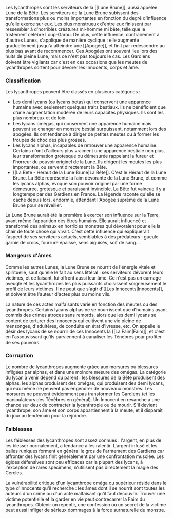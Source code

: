 Les lycanthropes sont les serviteurs de la [[Lune Brune]], aussi appelée Lune de la Bête. Les serviteurs de la Lune Brune subissent des transformations plus ou moins importantes en fonction du degré d'influence qu'elle exerce sur eux. Les plus monstrueux d'entre eux finissent par ressembler à d'horribles créatures mi-homme mi bête, telle que le tristement célèbre Loup-Garou. De plus, cette influence, contrairement à d'autres Lunes, s'applique de manière cyclique : elle augmente graduellement jusqu'à atteindre une [[Apogée]], et finit par redescendre au plus bas avant de recommencer. Ces Apogées ont souvent lieu lors des nuits de pleine Lune, mais ce n'est pas toujours le cas. Les Gardiens doivent être vigilants car c'est en ces occasions que les meutes de lycanthropes sortent pour dévorer les Innocents, corps et âme. 

### Classification
Les lycanthropes peuvent être classés en plusieurs catégories :
- Les demi lycans (ou lycans betas) qui conservent une apparence humaine avec seulement quelques traits bestiaux. Ils ne bénéficient que d'une augmentation modérée de leurs capacités physiques. Ils sont les plus nombreux et de loin.
- Les lycans omégas, qui conservent une apparence humaine mais peuvent se changer en monstre bestial surpuissant, notamment lors des apogées. Ils ont tendance à diriger de petites meutes ou à former les troupes de choc des plus grosses.
- Les lycans alphas, incapables de retrouver une apparence humaine. Certains n'ont d'ailleurs plus vraiment une apparence bestiale non plus, leur transformation grotesque ou démesurée rappelant la fureur et l'horreur du pouvoir originel de la Lune. Ils dirigent les meutes les plus importantes, ou servent directement la Bête.
- [[La Bête - Héraut de la Lune Brune|La Bête]]. C'est le Héraut de la Lune Brune. La Bête représente la faim dévorante de la Lune Brune, et comme les lycans alphas, évoque son pouvoir originel par une forme démesurée, grotesque et paraissant invincible. La Bête fut vaincue il y a longtemps par des Gardiens en France. La légende raconte qu'elle se cache depuis lors, endormie, attendant l'Apogée suprême de la Lune Brune pour se réveiller. 

La Lune Brune aurait été la première à exercer son influence sur la Terre, avant même l'apparition des êtres humains. Elle aurait influencé et transformé des animaux en horribles monstres qui dévoraient pour elle la chair de toute chose qui vivait. C'est cette influence qui expliquerait l'aspect de ses serviteurs actuels, semblables à des prédateurs : gueule garnie de crocs, fourrure épaisse, sens aiguisés, soif de sang…

### Mangeurs d'âmes
Comme les autres Lunes, la Lune Brune se nourrit de l'énergie vitale et spirituelle, sauf qu'elle le fait au sens littéral : ses serviteurs dévorent leurs victimes, et ce faisant, lui offrent aussi leur âme. Ce n'est pas un carnage aveugle et les lycanthropes les plus puissants choisissent soigneusement le profil de leurs victimes. 
Il ne peut que s'agir d'[[Les Innocents|Innocents]], et doivent être l'auteur d'actes plus ou moins vils. 

La nature de ces actes malfaisants varie en fonction des meutes ou des lycanthropes. Certains lycans alphas ne se nourrissent que d'humains ayant commis des crimes atroces sans remords, alors que les demi lycans se content de torturer des Innocents qui cultivent une vie pleine de mensonges, d'adultères, de conduite en état d'ivresse, etc. On appelle le désir des lycans de se nourrir de ces Innocents la [[La Faim|Faim]], et c'est en l'assouvissant qu'ils parviennent à canaliser les Ténèbres pour profiter de ses pouvoirs.

### Corruption
Le nombre de lycanthropes augmente grâce aux morsures ou blessures infligées par alphas, et dans une moindre mesure des omégas. La catégorie du lycan à venir dépend du parent : les blessures de la Bête produisent des alphas, les alphas produisent des omégas, qui produisent des demi lycans, qui eux même ne peuvent pas engendrer de nouveaux monstres. Les morsures ne peuvent évidemment pas transformer les Gardiens (et les manipulateurs des Ténèbres en général). Un Innocent en revanche a une chance sur deux de contracter la lycanthropie ou de mourir. S'il devient lycanthrope, son âme et son corps appartiennent à la meute, et il disparaît du jour au lendemain pour la rejoindre.

### Faiblesses
Les faiblesses des lycanthropes sont assez connues : l'argent, en plus de les blesser normalement, a tendance à les ralentir. L'argent infusé et les balles runiques forment en général le gros de l'armement des Gardiens car affronter des lycans finit généralement par une confrontation musclée. Les égides défensives sont peu efficaces car la plupart des lycans, à l'exception de rares spécimens, n'utilisent pas directement la magie des Cercles. 

La vulnérabilité critique d'un lycanthrope oméga ou supérieur réside dans le type d'Innocents qu'il recherche : les âmes dont il se nourrit sont toutes les auteurs d'un crime ou d'un acte malfaisant qu'il faut découvrir. Trouver une victime potentielle et la garder en vie peut contrecarrer la Faim du lycanthropes. Obtenir un repentir, une confession ou un secret de la victime peut aussi infliger de sérieux dommages à la force surnaturelle du monstre.